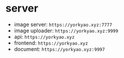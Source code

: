 # server

+ image server: `https://yorkyao.xyz:7777`
+ image uploader: `https://yorkyao.xyz:9999`
+ api: `https://yorkyao.xyz`
+ frontend: `https://yorkyao.xyz`
+ document: `https://yorkyao.xyz:9997`
